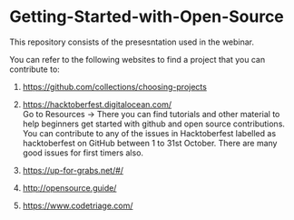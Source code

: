 # Getting-Started-with-Open-Source
This repository consists of the presesntation used in the webinar.

You can refer to the following websites to find a project that you can contribute to:
1. https://github.com/collections/choosing-projects
2. https://hacktoberfest.digitalocean.com/   
        Go to Resources -> There you can find tutorials and other material to help beginners get started with github and open source contributions. 
        You can contribute to any of the issues in Hacktoberfest  labelled as hacktoberfest on GitHub between 1 to 31st October. There are many good issues for first    timers also.
    
3. https://up-for-grabs.net/#/
4. http://opensource.guide/
5. https://www.codetriage.com/
